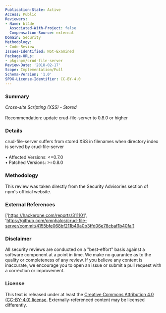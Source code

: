 ```yaml
---
Publication-State: Active
Access: Public
Reviewers:
- Name: bl4de
  Associated-With-Project: false
  Compensation-Source: external
Domain: Security
Methodology:
- Code-Review
Issues-Identified: Not-Examined
Package-URLs:
- pkg:npm/crud-file-server
Review-Date: '2018-02-17'
Scope: Implementation/Full
Schema-Version: '1.0'
SPDX-License-Identifier: CC-BY-4.0
---
```

### Summary
*Cross-site Scripting (XSS) - Stored*<br><br>Recommendation: update crud-file-server to 0.8.0 or higher
### Details
crud-file-server suffers from stored XSS in filenames when directory index is served by crud-file-server
<br><br>• Affected Versions: <=0.7.0
<br>• Patched Versions: >=0.8.0
### Methodology
This review was taken directly from the Security Advisories section of npm's official website.
### External References
['https://hackerone.com/reports/311101', 'https://github.com/omphalos/crud-file-server/commit/4155bfe068bf211b49a0b3ffd06e78cbaf1b40fa']
### Disclaimer
All security reviews are conducted on a "best-effort" basis against a software component at a point in time. We make no guarantee as to the quality or completeness of any review. If you believe any content is inaccurate, we encourage you to open an issue or submit a pull request with a correction or improvement.
### License
This text is released under at least the [Creative Commons Attribution 4.0 (CC-BY-4.0) license](https://creativecommons.org/licenses/by/4.0/legalcode.txt). Externally-referenced content may be licensed differently.
